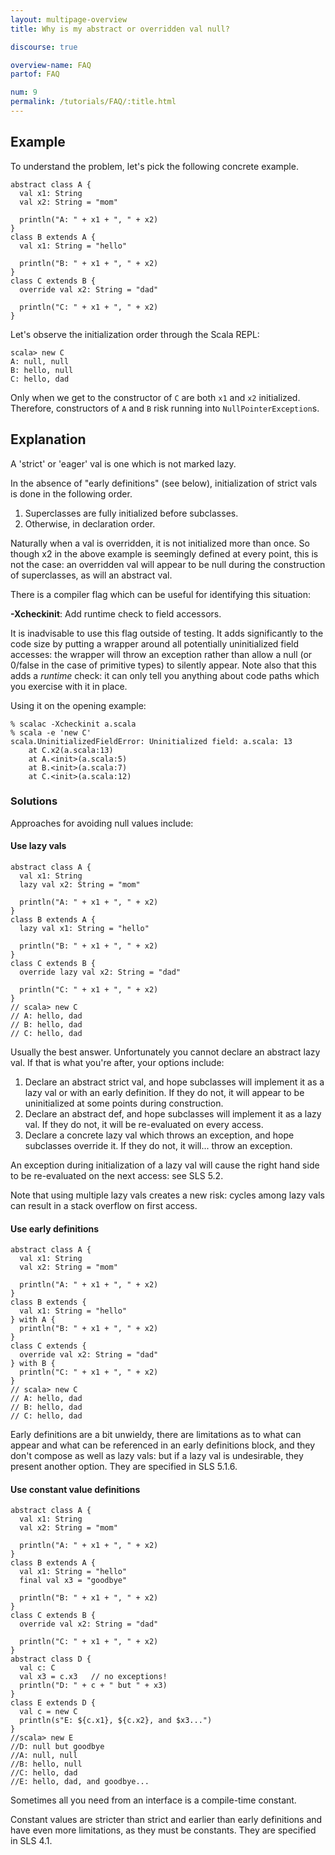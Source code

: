 ```yaml
---
layout: multipage-overview
title: Why is my abstract or overridden val null?

discourse: true

overview-name: FAQ
partof: FAQ

num: 9
permalink: /tutorials/FAQ/:title.html
---
```


## Example
To understand the problem, let's pick the following concrete example.

    abstract class A {
      val x1: String
      val x2: String = "mom"

      println("A: " + x1 + ", " + x2)
    }
    class B extends A {
      val x1: String = "hello"

      println("B: " + x1 + ", " + x2)
    }
    class C extends B {
      override val x2: String = "dad"

      println("C: " + x1 + ", " + x2)
    }

Let's observe the initialization order through the Scala REPL:

    scala> new C
    A: null, null
    B: hello, null
    C: hello, dad

Only when we get to the constructor of `C` are both `x1` and `x2` initialized. Therefore, constructors of `A` and `B` risk running into `NullPointerException`s.

## Explanation
A 'strict' or 'eager' val is one which is not marked lazy.

In the absence of "early definitions" (see below), initialization of strict vals is done in the following order.

1. Superclasses are fully initialized before subclasses.
2. Otherwise, in declaration order.

Naturally when a val is overridden, it is not initialized more than once.  So though x2 in the above example is seemingly defined at every point, this is not the case: an overridden val will appear to be null during the construction of superclasses, as will an abstract val.

There is a compiler flag which can be useful for identifying this situation:

**-Xcheckinit**: Add runtime check to field accessors.

It is inadvisable to use this flag outside of testing.  It adds significantly to the code size by putting a wrapper around all potentially uninitialized field accesses: the wrapper will throw an exception rather than allow a null (or 0/false in the case of primitive types) to silently appear.  Note also that this adds a *runtime* check: it can only tell you anything about code paths which you exercise with it in place.

Using it on the opening example:

    % scalac -Xcheckinit a.scala
    % scala -e 'new C'
    scala.UninitializedFieldError: Uninitialized field: a.scala: 13
    	at C.x2(a.scala:13)
    	at A.<init>(a.scala:5)
    	at B.<init>(a.scala:7)
    	at C.<init>(a.scala:12)

### Solutions ###

Approaches for avoiding null values include:

#### Use lazy vals ####

    abstract class A {
      val x1: String
      lazy val x2: String = "mom"

      println("A: " + x1 + ", " + x2)
    }
    class B extends A {
      lazy val x1: String = "hello"

      println("B: " + x1 + ", " + x2)
    }
    class C extends B {
      override lazy val x2: String = "dad"

      println("C: " + x1 + ", " + x2)
    }
    // scala> new C
    // A: hello, dad
    // B: hello, dad
    // C: hello, dad

Usually the best answer.  Unfortunately you cannot declare an abstract lazy val.  If that is what you're after, your options include:

1. Declare an abstract strict val, and hope subclasses will implement it as a lazy val or with an early definition.  If they do not, it will appear to be uninitialized at some points during construction.
2. Declare an abstract def, and hope subclasses will implement it as a lazy val.  If they do not, it will be re-evaluated on every access.
3. Declare a concrete lazy val which throws an exception, and hope subclasses override it.  If they do not, it will... throw an exception.

An exception during initialization of a lazy val will cause the right hand side to be re-evaluated on the next access: see SLS 5.2.

Note that using multiple lazy vals creates a new risk: cycles among lazy vals can result in a stack overflow on first access.

#### Use early definitions  ####
    abstract class A {
      val x1: String
      val x2: String = "mom"

      println("A: " + x1 + ", " + x2)
    }
    class B extends {
      val x1: String = "hello"
    } with A {
      println("B: " + x1 + ", " + x2)
    }
    class C extends {
      override val x2: String = "dad"
    } with B {
      println("C: " + x1 + ", " + x2)
    }
    // scala> new C
    // A: hello, dad
    // B: hello, dad
    // C: hello, dad

Early definitions are a bit unwieldy, there are limitations as to what can appear and what can be referenced in an early definitions block, and they don't compose as well as lazy vals: but if a lazy val is undesirable, they present another option.  They are specified in SLS 5.1.6.

#### Use constant value definitions ####
    abstract class A {
      val x1: String
      val x2: String = "mom"

      println("A: " + x1 + ", " + x2)
    }
    class B extends A {
      val x1: String = "hello"
      final val x3 = "goodbye"

      println("B: " + x1 + ", " + x2)
    }
    class C extends B {
      override val x2: String = "dad"

      println("C: " + x1 + ", " + x2)
    }
    abstract class D {
      val c: C
      val x3 = c.x3   // no exceptions!
      println("D: " + c + " but " + x3)
    }
    class E extends D {
      val c = new C
      println(s"E: ${c.x1}, ${c.x2}, and $x3...")
    }
    //scala> new E
    //D: null but goodbye
    //A: null, null
    //B: hello, null
    //C: hello, dad
    //E: hello, dad, and goodbye...

Sometimes all you need from an interface is a compile-time constant.

Constant values are stricter than strict and earlier than early definitions and have even more limitations,
as they must be constants.  They are specified in SLS 4.1.
